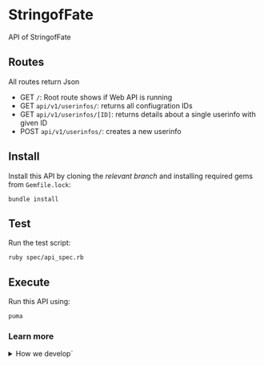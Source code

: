 # StringofFate

API of StringofFate

## Routes

All routes return Json

- GET `/`: Root route shows if Web API is running
- GET `api/v1/userinfos/`: returns all confiugration IDs
- GET `api/v1/userinfos/[ID]`: returns details about a single userinfo with given ID
- POST `api/v1/userinfos/`: creates a new userinfo

## Install

Install this API by cloning the *relevant branch* and installing required gems from `Gemfile.lock`:

```shell
bundle install
```

## Test

Run the test script:

```shell
ruby spec/api_spec.rb
```

## Execute

Run this API using:

```shell
puma
```

### Learn more
<details>
<summary>How we develop`</summary>

- We use "dev" branch to manage conflict.

</details>